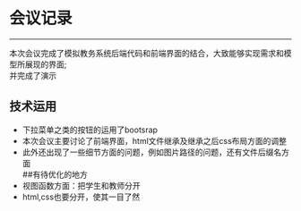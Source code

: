 # 会议记录
---
本次会议完成了模拟教务系统后端代码和前端界面的结合，大致能够实现需求和模型所展现的界面;  
并完成了演示
## 技术运用
* 下拉菜单之类的按钮的运用了bootsrap  
* 本次会议主要讨论了前端界面，html文件继承及继承之后css布局方面的调整  
* 此外还出现了一些细节方面的问题，例如图片路径的问题，还有文件后缀名方面  
##有待优化的地方
* 视图函数方面：把学生和教师分开
* html,css也要分开，使其一目了然
